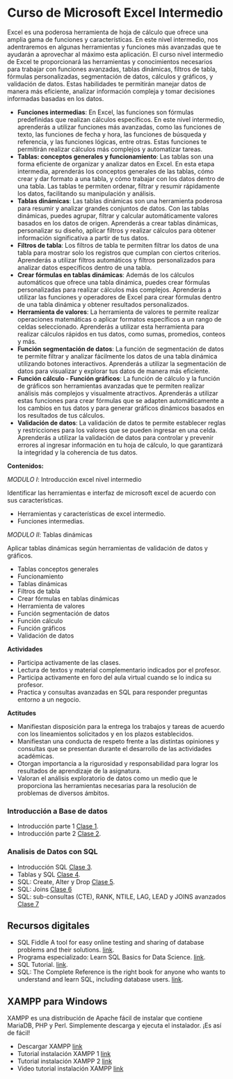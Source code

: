 # Curso de Microsoft Excel Intermedio

Excel es una poderosa herramienta de hoja de cálculo que ofrece una amplia gama de funciones y características. En este nivel intermedio, nos adentraremos en algunas herramientas y funciones más avanzadas que te ayudarán a aprovechar al máximo esta aplicación. El curso nivel intermedio de Excel te proporcionará las herramientas y conocimientos necesarios para trabajar con funciones avanzadas, tablas dinámicas, filtros de tabla, fórmulas personalizadas, segmentación de datos, cálculos y gráficos, y validación de datos. Estas habilidades te permitirán manejar datos de manera más eficiente, analizar información compleja y tomar decisiones informadas basadas en los datos.

* **Funciones intermedias**: En Excel, las funciones son fórmulas predefinidas que realizan cálculos específicos. En este nivel intermedio, aprenderás a utilizar funciones más avanzadas, como las funciones de texto, las funciones de fecha y hora, las funciones de búsqueda y referencia, y las funciones lógicas, entre otras. Estas funciones te permitirán realizar cálculos más complejos y automatizar tareas.
* **Tablas: conceptos generales y funcionamiento**: Las tablas son una forma eficiente de organizar y analizar datos en Excel. En esta etapa intermedia, aprenderás los conceptos generales de las tablas, cómo crear y dar formato a una tabla, y cómo trabajar con los datos dentro de una tabla. Las tablas te permiten ordenar, filtrar y resumir rápidamente los datos, facilitando su manipulación y análisis.
* **Tablas dinámicas**: Las tablas dinámicas son una herramienta poderosa para resumir y analizar grandes conjuntos de datos. Con las tablas dinámicas, puedes agrupar, filtrar y calcular automáticamente valores basados en los datos de origen. Aprenderás a crear tablas dinámicas, personalizar su diseño, aplicar filtros y realizar cálculos para obtener información significativa a partir de tus datos.
* **Filtros de tabla**: Los filtros de tabla te permiten filtrar los datos de una tabla para mostrar solo los registros que cumplan con ciertos criterios. Aprenderás a utilizar filtros automáticos y filtros personalizados para analizar datos específicos dentro de una tabla.
* **Crear fórmulas en tablas dinámicas**: Además de los cálculos automáticos que ofrece una tabla dinámica, puedes crear fórmulas personalizadas para realizar cálculos más complejos. Aprenderás a utilizar las funciones y operadores de Excel para crear fórmulas dentro de una tabla dinámica y obtener resultados personalizados.
* **Herramienta de valores**: La herramienta de valores te permite realizar operaciones matemáticas o aplicar formatos específicos a un rango de celdas seleccionado. Aprenderás a utilizar esta herramienta para realizar cálculos rápidos en tus datos, como sumas, promedios, conteos y más.
* **Función segmentación de datos**: La función de segmentación de datos te permite filtrar y analizar fácilmente los datos de una tabla dinámica utilizando botones interactivos. Aprenderás a utilizar la segmentación de datos para visualizar y explorar tus datos de manera más eficiente.
* **Función cálculo - Función gráficos**: La función de cálculo y la función de gráficos son herramientas avanzadas que te permiten realizar análisis más complejos y visualmente atractivos. Aprenderás a utilizar estas funciones para crear fórmulas que se adapten automáticamente a los cambios en tus datos y para generar gráficos dinámicos basados en los resultados de tus cálculos.
* **Validación de datos**: La validación de datos te permite establecer reglas y restricciones para los valores que se pueden ingresar en una celda. Aprenderás a utilizar la validación de datos para controlar y prevenir errores al ingresar información en tu hoja de cálculo, lo que garantizará la integridad y la coherencia de tus datos.


**Contenidos:**

*MODULO I*: Introducción excel nivel intermedio

Identificar las herramientas e interfaz de microsoft excel de acuerdo con sus características.

* Herramientas y características de excel intermedio.
* Funciones intermedias.

*MODULO II*: Tablas dinámicas

Aplicar tablas dinámicas según herramientas de validación de datos y gráficos.

* Tablas conceptos generales
* Funcionamiento
* Tablas dinámicas
* Filtros de tabla
* Crear fórmulas en tablas dinámicas
* Herramienta de valores
* Función segmentación de datos
* Función cálculo
* Función gráficos
* Validación de datos

**Actividades**

* Participa activamente de las clases.
* Lectura de textos y material complementario indicados por el profesor.
* Participa activamente en foro del aula virtual cuando se lo indica su profesor.
* Practica  y consultas avanzadas en SQL para responder preguntas entorno a un negocio.

**Actitudes**

* Manifiestan disposición para la entrega los trabajos y tareas de acuerdo con los lineamientos solicitados y en los plazos
establecidos.
* Manifiestan una conducta de respeto frente a las distintas opiniones y consultas que se presentan durante el desarrollo de
las actividades académicas.
* Otorgan importancia a la rigurosidad y responsabilidad para lograr los resultados de aprendizaje de la asignatura.
* Valoran el análisis exploratorio de datos como un medio que le proporciona las herramientas necesarias para la resolución
de problemas de diversos ámbitos.


### Introducción a Base de datos

* Introducción parte 1 [Clase 1](https://www.dropbox.com/sh/qusarj37ardrfx9/AAC-M-uoSM9UpRvOms3iDVBaa?dl=0).
* Introducción parte 2 [Clase 2](https://www.dropbox.com/sh/qptcojrq0fjju23/AADy4GZ1XyKIxBsOIBtJ0UEfa?dl=0).

### Analisis de Datos con SQL

* Introducción SQL [Clase 3](https://www.dropbox.com/sh/cmcw6h561yiq89h/AACY6T52Mki_LrNKl7y5WqvMa?dl=0).
* Tablas y SQL [Clase 4](https://www.dropbox.com/sh/ixanvliw1dp4yr2/AABKQ41uOh9aYDNkFZNQ5F8Fa?dl=0).
* SQL: Create, Alter y Drop [Clase 5](https://www.dropbox.com/sh/hyey3b5pxgyr6u8/AAArk0dM31YLTzv2RLJU0fR0a?dl=0).
* SQL: Joins [Clase 6](https://www.dropbox.com/sh/iu5sbyqrpgtcne6/AAALIIXA_vR1hwXW-wLKWV9Aa?dl=0)
* SQL: sub-consultas (CTE), RANK, NTILE, LAG, LEAD y JOINS avanzados [Clase 7](https://www.dropbox.com/sh/cthyu0strlz1ki5/AAAShBjRtmO1OnB4bNGh4u0Ma?dl=0)

## Recursos digitales

* SQL Fiddle A tool for easy online testing and sharing of database problems and their solutions. [link](http://sqlfiddle.com/).
* Programa especializado: Learn SQL Basics for Data Science. [link](https://www.coursera.org/learn/intro-sql).
* SQL Tutorial. [link](https://sqlzoo.net/wiki/SQL_Tutorial).
* SQL: The Complete Reference is the right book for anyone who wants to understand and learn SQL, including database users. [link](http://160592857366.free.fr/joe/ebooks/ShareData/SQL%20-%20The%20Complete%20Reference.pdf).

## XAMPP para Windows

XAMPP es una distribución de Apache fácil de instalar que contiene MariaDB, PHP y Perl. Simplemente descarga y ejecuta el instalador. ¡Es así de fácil!

* Descargar XAMPP [link](https://www.apachefriends.org/es/download.html)
* Tutorial instalación XAMPP 1 [link](https://notasdelprofesor.files.wordpress.com/2014/02/xampp-instalacion.pdf)
* Tutorial instalación XAMPP 2 [link](https://www.ionos.es/digitalguide/servidores/herramientas/instala-tu-servidor-local-xampp-en-unos-pocos-pasos/)
* Video tutorial instalación XAMPP [link](https://www.youtube.com/watch?v=MtllDrDm4cM)













